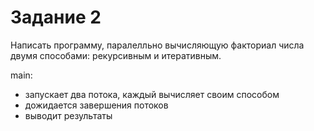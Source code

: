 # Задание 2

Написать программу, паралелльно вычисляющую факториал числа двумя способами: рекурсивным и итеративным.

main:
- запускает два потока, каждый вычисляет своим способом 
- дожидается завершения потоков
- выводит результаты
